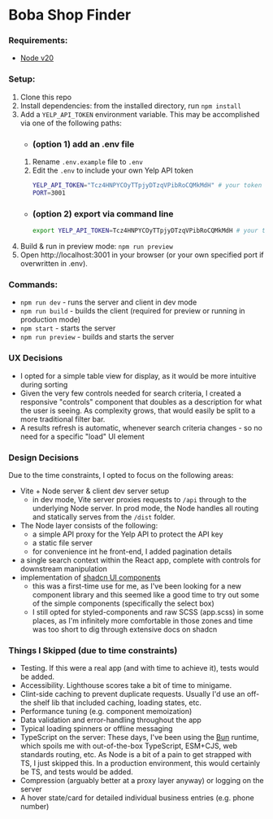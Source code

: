 # Boba Shop Finder

### Requirements:
- [Node v20](https://nodejs.org/en)

### Setup:
1. Clone this repo
2. Install dependencies: from the installed directory, run `npm install`
3. Add a `YELP_API_TOKEN` environment variable.  This may be accomplished via one of the following paths:
    - ### (option 1) add an .env file
     1. Rename `.env.example` file to `.env`
     2. Edit the `.env` to include your own Yelp API token
        ```bash
        YELP_API_TOKEN="Tcz4HNPYCOyTTpjyDTzqVPibRoCQMkMdH" # your token here
        PORT=3001
        ```
    - ### (option 2) export via command line
      ```bash
      export YELP_API_TOKEN=Tcz4HNPYCOyTTpjyDTzqVPibRoCQMkMdH # your token here
      ```
5. Build & run in preview mode: `npm run preview`
6. Open http://localhost:3001 in your browser (or your own specified port if overwritten in .env).

### Commands:
- `npm run dev` - runs the server and client in dev mode
- `npm run build` - builds the client (required for preview or running in production mode)
- `npm start` - starts the server
- `npm run preview` - builds and starts the server

### UX Decisions
  - I opted for a simple table view for display, as it would be more intuitive during sorting
  - Given the very few controls needed for search criteria, I created a responsive "controls" component that doubles as a description for what the user is seeing.  As complexity grows, that would easily be split to a more traditional filter bar.
  - A results refresh is automatic, whenever search criteria changes - so no need for a specific "load" UI element

### Design Decisions
Due to the time constraints, I opted to focus on the following areas:
  - Vite + Node server & client dev server setup
    - in dev mode, Vite server proxies requests to `/api` through to the underlying Node server.  In prod mode, the Node handles all routing and statically serves from the `/dist` folder.  
  - The Node layer consists of the following:
    - a simple API proxy for the Yelp API to protect the API key
    - a static file server
    - for convenience int he front-end, I added pagination details  
  - a single search context within the React app, complete with controls for downstream manipulation
  - implementation of [shadcn UI components](https://ui.shadcn.com/)
    - this was a first-time use for me, as I've been looking for a new component library and this seemed like a good time to try out some of the simple components (specifically the select box)
    - I still opted for styled-components and raw SCSS (app.scss) in some places, as I'm infinitely more comfortable in those zones and time was too short to dig through extensive docs on shadcn  

### Things I Skipped (due to time constraints)
  - Testing.  If this were a real app (and with time to achieve it), tests would be added.
  - Accessibility.  Lighthouse scores take a bit of time to minigame.
  - Clint-side caching to prevent duplicate requests.  Usually I'd use an off-the shelf lib that included caching, loading states, etc.
  - Performance tuning (e.g. component memoization)
  - Data validation and error-handling throughout the app
  - Typical loading spinners or offline messaging
  - TypeScript on the server: These days, I've been using the [Bun](https://bun.sh) runtime, which spoils me with out-of-the-box TypeScript, ESM+CJS, web standards routing, etc.  As Node is a bit of a pain to get strapped with TS, I just skipped this.  In a production environment, this would certainly be TS, and tests would be added.
  - Compression (arguably better at a proxy layer anyway) or logging on the server
  - A hover state/card for detailed individual business entries (e.g. phone number)
    
